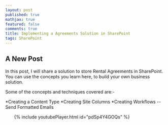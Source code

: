 ```yaml
---
layout: post
published: true
mathjax: true
featured: false
comments: true
title: Implementing a Agreements Solution in SharePoint
tags: SharePoint
---
```

## A New Post

In this post, I will share a solution to store Rental Agreements in SharePoint. You can use the concepts you learn here, to build your own business solution.

Some of the concepts and techniques covered are:-

*Creating a Content Type
*Creating Site Columns
*Creating Workflows
    --Send Formatted Emails
<div style="max-width:420px; text-align:center;">
{% include youtubePlayer.html id="pdSp4Y4GOQs" %}
</div>
